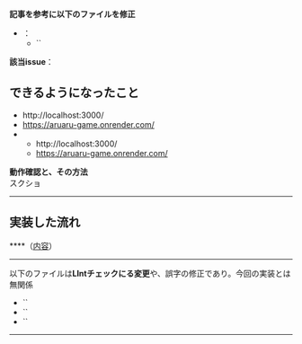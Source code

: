 **記事を参考に以下のファイルを修正**
- []()：
    - `` 

**該当issue**： 

**できるようになったこと**
- 
  - http://localhost:3000/
  - https://aruaru-game.onrender.com/
- 
  - http://localhost:3000/
  - https://aruaru-game.onrender.com/

**動作確認と、その方法**  
スクショ
____
## 実装した流れ
****（[内容]()）
____
以下のファイルは**LIntチェックにる変更**や、誤字の修正であり。今回の実装とは無関係
- ``
- ``
- ``
____
